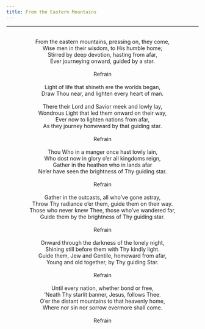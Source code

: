 ```yaml
---
title: From the Eastern Mountains
---
```


---
<center>
<br/>
From the eastern mountains, pressing on, they come,<br/>
Wise men in their wisdom, to His humble home;<br/>
Stirred by deep devotion, hasting from afar,<br/>
Ever journeying onward, guided by a star.<br/>
<br/>
Refrain<br/>
<br/>
Light of life that shineth ere the worlds began,<br/>
Draw Thou near, and lighten every heart of man.<br/>
<br/>
There their Lord and Savior meek and lowly lay,<br/>
Wondrous Light that led them onward on their way,<br/>
Ever now to lighten nations from afar,<br/>
As they journey homeward by that guiding star.<br/>
<br/>
Refrain<br/>
<br/>
Thou Who in a manger once hast lowly lain,<br/>
Who dost now in glory o’er all kingdoms reign,<br/>
Gather in the heathen who in lands afar<br/>
Ne’er have seen the brightness of Thy guiding star.<br/>
<br/>
Refrain<br/>
<br/>
Gather in the outcasts, all who’ve gone astray,<br/>
Throw Thy radiance o’er them, guide them on their way.<br/>
Those who never knew Thee, those who’ve wandered far,<br/>
Guide them by the brightness of Thy guiding star.<br/>
<br/>
Refrain<br/>
<br/>
Onward through the darkness of the lonely night,<br/>
Shining still before them with Thy kindly light.<br/>
Guide them, Jew and Gentile, homeward from afar,<br/>
Young and old together, by Thy guiding Star.<br/>
<br/>
Refrain<br/>
<br/>
Until every nation, whether bond or free,<br/>
’Neath Thy starlit banner, Jesus, follows Thee.<br/>
O’er the distant mountains to that heavenly home,<br/>
Where nor sin nor sorrow evermore shall come.<br/>
<br/>
Refrain<br/>

</center>